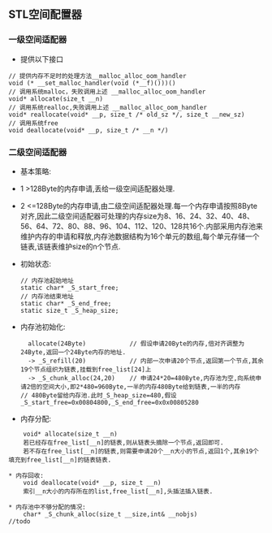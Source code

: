 
## STL空间配置器 ##

### 一级空间适配器 ###

* 提供以下接口
```
// 提供内存不足时的处理方法__malloc_alloc_oom_handler
void (* __set_malloc_handler(void (*__f)()))()
// 调用系统malloc，失败调用上述 __malloc_alloc_oom_handler
void* allocate(size_t __n)
// 调用系统realloc,失败调用上述 __malloc_alloc_oom_handler
void* reallocate(void* __p, size_t /* old_sz */, size_t __new_sz)
// 调用系统free
void deallocate(void* __p, size_t /* __n */)
```

### 二级空间适配器 ###

* 基本策略:

- 1 >128Byte的内存申请,丢给一级空间适配器处理.

- 2 <=128Byte的内存申请,由二级空间适配器处理.每一个内存申请按照8Byte对齐,因此二级空间适配器可处理的内存size为8、16、24、32、40、48、56、64、72、80、88、96、104、112、120、128共16个.内部采用内存池来维护内存的申请和释放,内存池数据结构为16个单元的数组,每个单元存储一个链表,该链表维护size的n个节点.

* 初始状态:
  ```
  // 内存池起始地址
  static char* _S_start_free;
  // 内存池结束地址
  static char* _S_end_free;
  static size_t _S_heap_size;
  ```

* 内存池初始化:
  ```
    allocate(24Byte)            // 假设申请20Byte的内存,倍对齐调整为24Byte,返回一个24Byte内存的地址.
    -> _S_refill(20)            // 内部一次申请20个节点,返回第一个节点,其余19个节点组织为链表,挂载到free_list[24]上
    -> _S_chunk_alloc(24,20)    // 申请24*20=480Byte,内存池为空,向系统申请2倍的空间大小,即2*480=960Byte,一半的内存480Byte给到链表,一半的内存                                     // 480Byte留给内存池.此时_S_heap_size=480,假设_S_start_free=0x00804800,_S_end_free=0x0x00805280
  ```

* 内存分配:

```
	void* allocate(size_t __n)
	若已经存在free_list[__n]的链表,则从链表头摘除一个节点,返回即可.
	若不存在free_list[__n]的链表,则需要申请20个__n大小的节点,返回1个,其余19个填充到free_list[__n]的链表链表.

* 内存回收:
	void deallocate(void* __p, size_t __n)
	索引__n大小的内存所在的list,free_list[__n],头插法插入链表.
  
* 内存池中不够分配的情况:
	char* _S_chunk_alloc(size_t __size,int& __nobjs)
//todo
